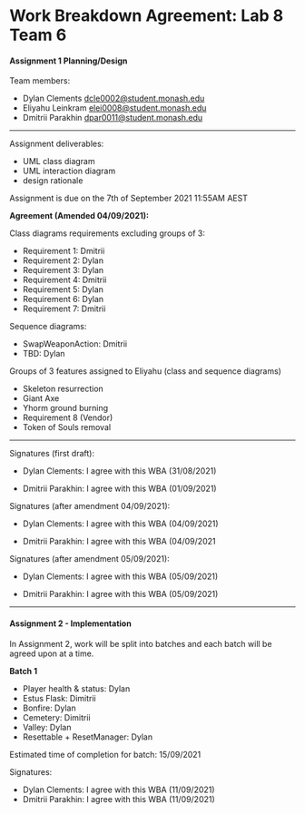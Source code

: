 # Work Breakdown Agreement: Lab 8 Team 6
#### Assignment 1 Planning/Design

Team members:
- Dylan Clements dcle0002@student.monash.edu
- Eliyahu Leinkram elei0008@student.monash.edu
- Dmitrii Parakhin dpar0011@student.monash.edu

---

Assignment deliverables:
- UML class diagram
- UML interaction diagram 
- design rationale 

Assignment is due on the 7th of September 2021 11:55AM AEST

**Agreement (Amended 04/09/2021):**<br>

Class diagrams requirements excluding groups of 3:
- Requirement 1: Dmitrii
- Requirement 2: Dylan
- Requirement 3: Dylan
- Requirement 4: Dmitrii
- Requirement 5: Dylan
- Requirement 6: Dylan
- Requirement 7: Dmitrii


Sequence diagrams:
- SwapWeaponAction: Dmitrii
- TBD: Dylan


Groups of 3 features assigned to Eliyahu (class and sequence diagrams)
- Skeleton resurrection
- Giant Axe
- Yhorm ground burning
- Requirement 8 (Vendor)
- Token of Souls removal 

---

Signatures (first draft):

- Dylan Clements: I agree with this WBA (31/08/2021)

- Dmitrii Parakhin: I agree with this WBA (01/09/2021)


Signatures (after amendment 04/09/2021):

- Dylan Clements: I agree with this WBA (04/09/2021)

- Dmitrii Parakhin: I agree with this WBA (04/09/2021


Signatures (after amendment 05/09/2021):

- Dylan Clements: I agree with this WBA (05/09/2021)

- Dmitrii Parakhin: I agree with this WBA (05/09/2021)
---

#### Assignment 2 - Implementation

In Assignment 2, work will be split into batches and each batch will be agreed 
upon at a time.

**Batch 1**
- Player health & status: Dylan
- Estus Flask: Dimitrii
- Bonfire: Dylan
- Cemetery: Dimitrii
- Valley: Dylan
- Resettable + ResetManager: Dylan

Estimated time of completion for batch: 15/09/2021

Signatures:
- Dylan Clements: I agree with this WBA (11/09/2021)
- Dmitrii Parakhin: I agree with this WBA (11/09/2021)


